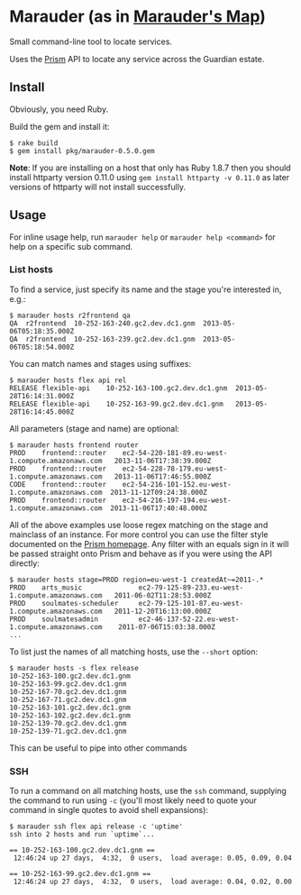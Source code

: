 # Marauder (as in [Marauder's Map](http://harrypotter.wikia.com/wiki/Marauder's_Map))

Small command-line tool to locate services.

Uses the [Prism](http://prism.gutools.co.uk/) API to locate any service across the Guardian estate.

## Install

Obviously, you need Ruby.

Build the gem and install it:

```
$ rake build
$ gem install pkg/marauder-0.5.0.gem
```

**Note**: If you are installing on a host that only has Ruby 1.8.7 then you should install httparty version 
0.11.0 using `gem install httparty -v 0.11.0` as later versions of httparty will not install successfully.

## Usage

For inline usage help, run `marauder help` or `marauder help <command>` for help on a specific sub command.

### List hosts

To find a service, just specify its name and the stage you're interested in, e.g.:

```
$ marauder hosts r2frontend qa
QA	r2frontend	10-252-163-240.gc2.dev.dc1.gnm	2013-05-06T05:18:35.000Z
QA	r2frontend	10-252-163-239.gc2.dev.dc1.gnm	2013-05-06T05:18:54.000Z
```

You can match names and stages using suffixes:

```
$ marauder hosts flex api rel
RELEASE	flexible-api	10-252-163-100.gc2.dev.dc1.gnm	2013-05-28T16:14:31.000Z
RELEASE	flexible-api	10-252-163-99.gc2.dev.dc1.gnm 	2013-05-28T16:14:45.000Z
```

All parameters (stage and name) are optional:

```
$ marauder hosts frontend router
PROD	frontend::router	ec2-54-220-181-89.eu-west-1.compute.amazonaws.com 	2013-11-06T17:38:39.000Z
PROD	frontend::router	ec2-54-228-78-179.eu-west-1.compute.amazonaws.com 	2013-11-06T17:46:55.000Z
CODE	frontend::router	ec2-54-216-101-152.eu-west-1.compute.amazonaws.com	2013-11-12T09:24:38.000Z
PROD	frontend::router	ec2-54-216-197-194.eu-west-1.compute.amazonaws.com	2013-11-06T17:40:48.000Z
```

All of the above examples use loose regex matching on the stage and mainclass of an instance. For
more control you can use the filter style documented on the 
[Prism homepage](http://prism.gutools.co.uk/). Any filter with an equals sign in it will be passed
straight onto Prism and behave as if you were using the API directly:

```
$ marauder hosts stage=PROD region=eu-west-1 createdAt~=2011-.*
PROD	arts_music           	ec2-79-125-89-233.eu-west-1.compute.amazonaws.com	2011-06-02T11:28:53.000Z
PROD	soulmates-scheduler  	ec2-79-125-101-87.eu-west-1.compute.amazonaws.com	2011-12-20T16:13:00.000Z
PROD	soulmatesadmin       	ec2-46-137-52-22.eu-west-1.compute.amazonaws.com 	2011-07-06T15:03:38.000Z
...
```

To list just the names of all matching hosts, use the `--short` option:

```
$ marauder hosts -s flex release
10-252-163-100.gc2.dev.dc1.gnm
10-252-163-99.gc2.dev.dc1.gnm
10-252-167-70.gc2.dev.dc1.gnm
10-252-167-71.gc2.dev.dc1.gnm
10-252-163-101.gc2.dev.dc1.gnm
10-252-163-102.gc2.dev.dc1.gnm
10-252-139-70.gc2.dev.dc1.gnm
10-252-139-71.gc2.dev.dc1.gnm
```

This can be useful to pipe into other commands

### SSH

To run a command on all matching hosts, use the `ssh` command, supplying the command to run using `-c` (you'll most likely need to quote your command in single quotes to avoid shell expansions):

```
$ marauder ssh flex api release -c 'uptime'
ssh into 2 hosts and run `uptime`...

== 10-252-163-100.gc2.dev.dc1.gnm ==
 12:46:24 up 27 days,  4:32,  0 users,  load average: 0.05, 0.09, 0.04

== 10-252-163-99.gc2.dev.dc1.gnm ==
 12:46:24 up 27 days,  4:32,  0 users,  load average: 0.04, 0.02, 0.00
```
